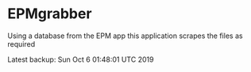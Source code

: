 # EPMgrabber
Using a database from the EPM app this application scrapes the files as required


Latest backup: Sun Oct 6 01:48:01 UTC 2019
